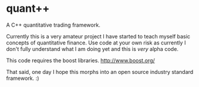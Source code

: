 quant++
========

A C++ quantitative trading framework. 

Currently this is a very amateur project I have started to teach myself basic
concepts of quantitative finance.  Use code at your own risk as currently I
don't fully understand what I am doing yet and this is *very* alpha code.

This code requires the boost libraries. http://www.boost.org/ 

That said, one day I hope this morphs into an open source industry standard
framework. :)
